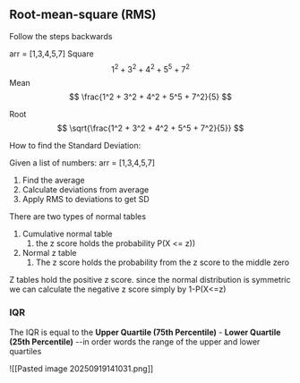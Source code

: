 
## Root-mean-square (RMS)
Follow the steps backwards

arr = [1,3,4,5,7]
Square
$$
1^2 + 3^2 + 4^2 + 5^5 + 7^2
$$
Mean
$$
\frac{1^2 + 3^2 + 4^2 + 5^5 + 7^2}{5}
$$

Root
$$
\sqrt{\frac{1^2 + 3^2 + 4^2 + 5^5 + 7^2}{5}}
$$

How to find the Standard Deviation:

Given a list of numbers: arr = [1,3,4,5,7]

1. Find the average 
2. Calculate deviations from average
3. Apply RMS to deviations to get SD

There are two types of normal tables

1. Cumulative normal table
	1. the z score holds the probability P(X <= z))
2. Normal z table
	1. The z score holds the probability  from the z score to the middle zero

Z tables hold the positive z score. since the normal distribution is symmetric we can calculate the negative z score simply by 1-P(X<=z)



### IQR
The IQR is equal to the **Upper Quartile (75th Percentile)** - **Lower Quartile (25th Percentile)** --in order words the range of the upper and lower quartiles

![[Pasted image 20250919141031.png]]